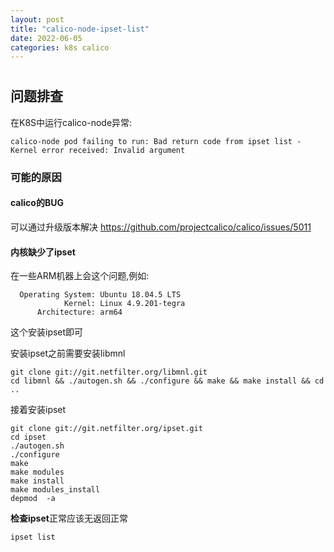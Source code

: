 ```yaml
---
layout: post
title: "calico-node-ipset-list"
date: 2022-06-05
categories: k8s calico
---
```

#
## 问题排查
在K8S中运行calico-node异常:
```
calico-node pod failing to run: Bad return code from ipset list - Kernel error received: Invalid argument
```
### 可能的原因
#### calico的BUG
可以通过升级版本解决 https://github.com/projectcalico/calico/issues/5011
#### 内核缺少了ipset
在一些ARM机器上会这个问题,例如:
```
  Operating System: Ubuntu 18.04.5 LTS
            Kernel: Linux 4.9.201-tegra
      Architecture: arm64
```
这个安装ipset即可  

安装ipset之前需要安装libmnl
```
git clone git://git.netfilter.org/libmnl.git
cd libmnl && ./autogen.sh && ./configure && make && make install && cd .. 
```
接着安装ipset
```shell
git clone git://git.netfilter.org/ipset.git
cd ipset
./autogen.sh
./configure 
make
make modules 
make install
make modules_install
depmod  -a

```

**检查ipset**正常应该无返回正常
```shell
ipset list 
```
